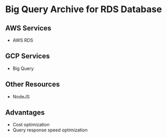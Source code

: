 # Big Query Archive for RDS Database

## AWS Services

- AWS RDS
  
## GCP Services

- Big Query

## Other Resources

- NodeJS

## Advantages

- Cost optimization
- Query response speed optimization
